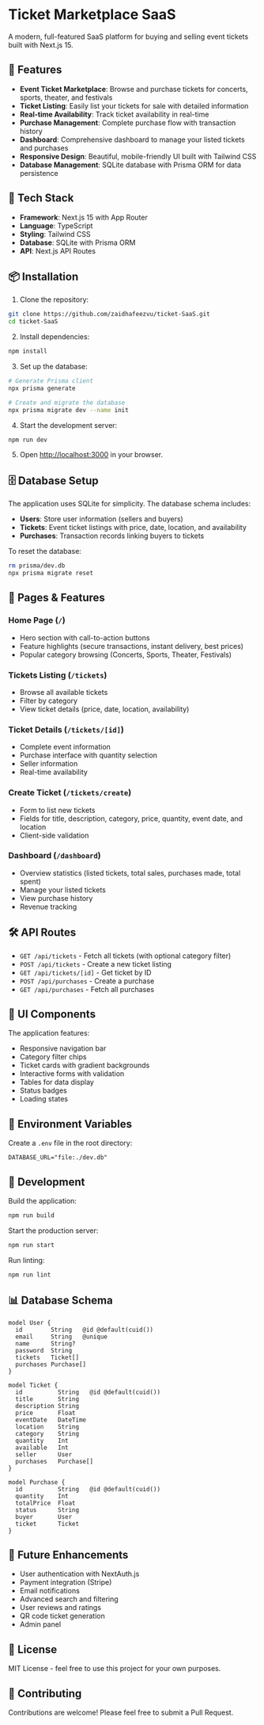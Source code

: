 # Ticket Marketplace SaaS

A modern, full-featured SaaS platform for buying and selling event tickets built with Next.js 15.

## 🎫 Features

- **Event Ticket Marketplace**: Browse and purchase tickets for concerts, sports, theater, and festivals
- **Ticket Listing**: Easily list your tickets for sale with detailed information
- **Real-time Availability**: Track ticket availability in real-time
- **Purchase Management**: Complete purchase flow with transaction history
- **Dashboard**: Comprehensive dashboard to manage your listed tickets and purchases
- **Responsive Design**: Beautiful, mobile-friendly UI built with Tailwind CSS
- **Database Management**: SQLite database with Prisma ORM for data persistence

## 🚀 Tech Stack

- **Framework**: Next.js 15 with App Router
- **Language**: TypeScript
- **Styling**: Tailwind CSS
- **Database**: SQLite with Prisma ORM
- **API**: Next.js API Routes

## 📦 Installation

1. Clone the repository:
```bash
git clone https://github.com/zaidhafeezvu/ticket-SaaS.git
cd ticket-SaaS
```

2. Install dependencies:
```bash
npm install
```

3. Set up the database:
```bash
# Generate Prisma client
npx prisma generate

# Create and migrate the database
npx prisma migrate dev --name init
```

4. Start the development server:
```bash
npm run dev
```

5. Open [http://localhost:3000](http://localhost:3000) in your browser.

## 🗄️ Database Setup

The application uses SQLite for simplicity. The database schema includes:

- **Users**: Store user information (sellers and buyers)
- **Tickets**: Event ticket listings with price, date, location, and availability
- **Purchases**: Transaction records linking buyers to tickets

To reset the database:
```bash
rm prisma/dev.db
npx prisma migrate reset
```

## 📱 Pages & Features

### Home Page (`/`)
- Hero section with call-to-action buttons
- Feature highlights (secure transactions, instant delivery, best prices)
- Popular category browsing (Concerts, Sports, Theater, Festivals)

### Tickets Listing (`/tickets`)
- Browse all available tickets
- Filter by category
- View ticket details (price, date, location, availability)

### Ticket Details (`/tickets/[id]`)
- Complete event information
- Purchase interface with quantity selection
- Seller information
- Real-time availability

### Create Ticket (`/tickets/create`)
- Form to list new tickets
- Fields for title, description, category, price, quantity, event date, and location
- Client-side validation

### Dashboard (`/dashboard`)
- Overview statistics (listed tickets, total sales, purchases made, total spent)
- Manage your listed tickets
- View purchase history
- Revenue tracking

## 🛠️ API Routes

- `GET /api/tickets` - Fetch all tickets (with optional category filter)
- `POST /api/tickets` - Create a new ticket listing
- `GET /api/tickets/[id]` - Get ticket by ID
- `POST /api/purchases` - Create a purchase
- `GET /api/purchases` - Fetch all purchases

## 🎨 UI Components

The application features:
- Responsive navigation bar
- Category filter chips
- Ticket cards with gradient backgrounds
- Interactive forms with validation
- Tables for data display
- Status badges
- Loading states

## 📝 Environment Variables

Create a `.env` file in the root directory:

```env
DATABASE_URL="file:./dev.db"
```

## 🔧 Development

Build the application:
```bash
npm run build
```

Start the production server:
```bash
npm run start
```

Run linting:
```bash
npm run lint
```

## 📊 Database Schema

```prisma
model User {
  id        String   @id @default(cuid())
  email     String   @unique
  name      String?
  password  String
  tickets   Ticket[]
  purchases Purchase[]
}

model Ticket {
  id          String   @id @default(cuid())
  title       String
  description String
  price       Float
  eventDate   DateTime
  location    String
  category    String
  quantity    Int
  available   Int
  seller      User
  purchases   Purchase[]
}

model Purchase {
  id          String   @id @default(cuid())
  quantity    Int
  totalPrice  Float
  status      String
  buyer       User
  ticket      Ticket
}
```

## 🎯 Future Enhancements

- User authentication with NextAuth.js
- Payment integration (Stripe)
- Email notifications
- Advanced search and filtering
- User reviews and ratings
- QR code ticket generation
- Admin panel

## 📄 License

MIT License - feel free to use this project for your own purposes.

## 🤝 Contributing

Contributions are welcome! Please feel free to submit a Pull Request.
